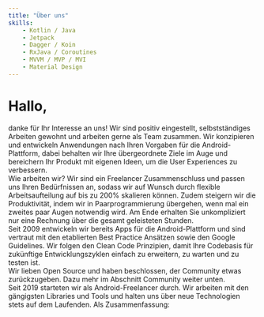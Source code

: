 ```yaml
---
title: "Über uns"
skills:
    - Kotlin / Java
    - Jetpack
    - Dagger / Koin
    - RxJava / Coroutines
    - MVVM / MVP / MVI
    - Material Design
---
```


<div><h1>Hallo,</h1></div>
<div>danke für Ihr Interesse an uns! Wir sind positiv eingestellt, selbstständiges Arbeiten gewohnt und arbeiten gerne als Team zusammen. Wir konzipieren und entwickeln Anwendungen nach Ihren Vorgaben für die Android-Plattform, dabei behalten wir Ihre übergeordnete Ziele im Auge und bereichern Ihr Produkt mit eigenen Ideen, um die User Experiences zu verbessern.</div>
<div>Wie arbeiten wir? Wir sind ein Freelancer Zusammenschluss und passen uns Ihren Bedürfnissen an, sodass wir auf Wunsch durch flexible Arbeitsaufteilung auf bis zu 200% skalieren können. Zudem steigern wir die Produktivität, indem wir in Paarprogrammierung übergehen, wenn mal ein zweites paar Augen notwendig wird. Am Ende erhalten Sie unkompliziert nur eine Rechnung über die gesamt geleisteten Stunden.</div>
<div>Seit 2009 entwickeln wir bereits Apps für die Android-Plattform und sind vertraut mit den etablierten Best Practice Ansätzen sowie den Google Guidelines. Wir folgen den Clean Code Prinzipien, damit Ihre Codebasis für zukünftige Entwicklungszyklen einfach zu erweitern, zu warten und zu testen ist.</div>
<div>Wir lieben Open Source und haben beschlossen, der Community etwas zurückzugeben. Dazu mehr im Abschnitt Community weiter unten.</div>
<div>Seit 2019 starteten wir als Android-Freelancer durch. Wir arbeiten mit den gängigsten Libraries und Tools und halten uns über neue Technologien stets auf dem Laufenden. Als Zusammenfassung:</div>
